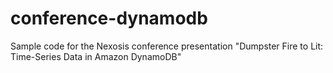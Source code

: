 # conference-dynamodb
Sample code for the Nexosis conference presentation "Dumpster Fire to Lit: Time-Series Data in Amazon DynamoDB"
